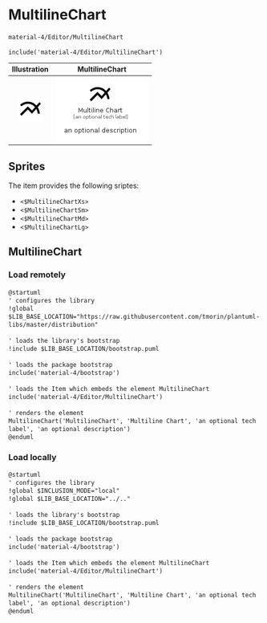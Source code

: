 # MultilineChart


```text
material-4/Editor/MultilineChart
```

```text
include('material-4/Editor/MultilineChart')
```



| Illustration | MultilineChart |
| :---: | :---: |
| ![illustration for Illustration](../../material-4/Editor/MultilineChart.png) | ![illustration for MultilineChart](../../material-4/Editor/MultilineChart.Local.png) |



## Sprites
The item provides the following sriptes:

- `<$MultilineChartXs>`
- `<$MultilineChartSm>`
- `<$MultilineChartMd>`
- `<$MultilineChartLg>`





## MultilineChart

### Load remotely
```plantuml
@startuml
' configures the library
!global $LIB_BASE_LOCATION="https://raw.githubusercontent.com/tmorin/plantuml-libs/master/distribution"

' loads the library's bootstrap
!include $LIB_BASE_LOCATION/bootstrap.puml

' loads the package bootstrap
include('material-4/bootstrap')

' loads the Item which embeds the element MultilineChart
include('material-4/Editor/MultilineChart')

' renders the element
MultilineChart('MultilineChart', 'Multiline Chart', 'an optional tech label', 'an optional description')
@enduml
```

### Load locally
```plantuml
@startuml
' configures the library
!global $INCLUSION_MODE="local"
!global $LIB_BASE_LOCATION="../.."

' loads the library's bootstrap
!include $LIB_BASE_LOCATION/bootstrap.puml

' loads the package bootstrap
include('material-4/bootstrap')

' loads the Item which embeds the element MultilineChart
include('material-4/Editor/MultilineChart')

' renders the element
MultilineChart('MultilineChart', 'Multiline Chart', 'an optional tech label', 'an optional description')
@enduml
```

